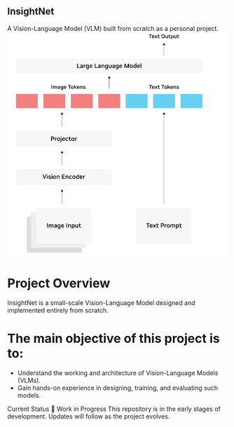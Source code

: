 ## InsightNet 
A Vision-Language Model (VLM) built from scratch as a personal project.
![Simple image of VLMs](images\vlms_arch.png)

# Project Overview
InsightNet is a small-scale Vision-Language Model designed and implemented entirely from scratch.

# The main objective of this project is to:
  * Understand the working and architecture of Vision-Language Models (VLMs).
  * Gain hands-on experience in designing, training, and evaluating such models.


Current Status
🚧 Work in Progress
This repository is in the early stages of development. Updates will follow as the project evolves.